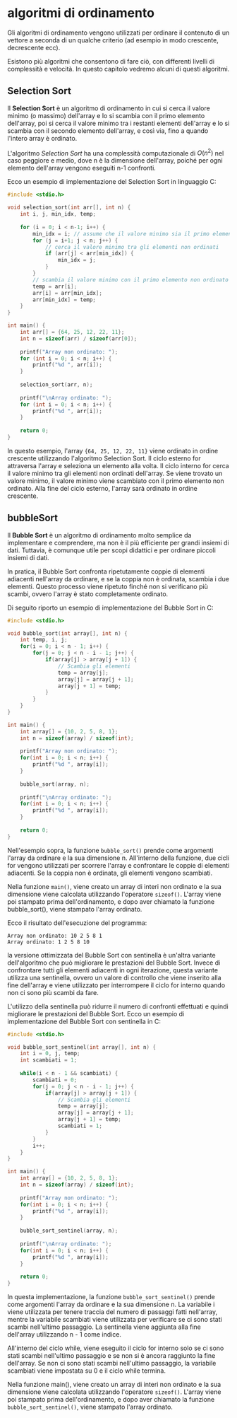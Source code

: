 # algoritmi di ordinamento

Gli algoritmi di ordinamento vengono utilizzati per ordinare il contenuto di un vettore a seconda di un qualche criterio (ad esempio in modo crescente, decrescente ecc).

Esistono più algoritmi che consentono di fare ciò, con differenti livelli di complessità e velocità. In questo capitolo vedremo alcuni di questi algoritmi.

## Selection Sort

Il **Selection Sort** è un algoritmo di ordinamento in cui si cerca il valore minimo (o massimo) dell'array e lo si scambia con il primo elemento dell'array, poi si cerca il valore minimo tra i restanti elementi dell'array e lo si scambia con il secondo elemento dell'array, e così via, fino a quando l'intero array è ordinato.

L'algoritmo _Selection Sort_ ha una complessità computazionale di $O(n^2)$ nel caso peggiore e medio, dove n è la dimensione dell'array, poiché per ogni elemento dell'array vengono eseguiti n-1 confronti.

Ecco un esempio di implementazione del Selection Sort in linguaggio C:

```c
#include <stdio.h>

void selection_sort(int arr[], int n) {
    int i, j, min_idx, temp;
    
    for (i = 0; i < n-1; i++) {
        min_idx = i; // assume che il valore minimo sia il primo elemento non ordinato
        for (j = i+1; j < n; j++) {
            // cerca il valore minimo tra gli elementi non ordinati
            if (arr[j] < arr[min_idx]) {
                min_idx = j;
            }
        }
        // scambia il valore minimo con il primo elemento non ordinato
        temp = arr[i];
        arr[i] = arr[min_idx];
        arr[min_idx] = temp;
    }
}

int main() {
    int arr[] = {64, 25, 12, 22, 11};
    int n = sizeof(arr) / sizeof(arr[0]);
    
    printf("Array non ordinato: ");
    for (int i = 0; i < n; i++) {
        printf("%d ", arr[i]);
    }
    
    selection_sort(arr, n);
    
    printf("\nArray ordinato: ");
    for (int i = 0; i < n; i++) {
        printf("%d ", arr[i]);
    }
    
    return 0;
}
```

In questo esempio, l'array `{64, 25, 12, 22, 11}` viene ordinato in ordine crescente utilizzando l'algoritmo Selection Sort. Il ciclo esterno for attraversa l'array e seleziona un elemento alla volta. Il ciclo interno for cerca il valore minimo tra gli elementi non ordinati dell'array. Se viene trovato un valore minimo, il valore minimo viene scambiato con il primo elemento non ordinato. Alla fine del ciclo esterno, l'array sarà ordinato in ordine crescente.

## bubbleSort

Il **Bubble Sort** è un algoritmo di ordinamento molto semplice da implementare e comprendere, ma non è il più efficiente per grandi insiemi di dati. Tuttavia, è comunque utile per scopi didattici e per ordinare piccoli insiemi di dati.

In pratica, il Bubble Sort confronta ripetutamente coppie di elementi adiacenti nell'array da ordinare, e se la coppia non è ordinata, scambia i due elementi. Questo processo viene ripetuto finché non si verificano più scambi, ovvero l'array è stato completamente ordinato.

Di seguito riporto un esempio di implementazione del Bubble Sort in C:

```c
#include <stdio.h>

void bubble_sort(int array[], int n) {
    int temp, i, j;
    for(i = 0; i < n - 1; i++) {
        for(j = 0; j < n - i - 1; j++) {
            if(array[j] > array[j + 1]) {
                // Scambia gli elementi
                temp = array[j];
                array[j] = array[j + 1];
                array[j + 1] = temp;
            }
        }
    }
}

int main() {
    int array[] = {10, 2, 5, 8, 1};
    int n = sizeof(array) / sizeof(int);
    
    printf("Array non ordinato: ");
    for(int i = 0; i < n; i++) {
        printf("%d ", array[i]);
    }
    
    bubble_sort(array, n);
    
    printf("\nArray ordinato: ");
    for(int i = 0; i < n; i++) {
        printf("%d ", array[i]);
    }
    
    return 0;
}
```

Nell'esempio sopra, la funzione `bubble_sort()` prende come argomenti l'array da ordinare e la sua dimensione n. All'interno della funzione, due cicli for vengono utilizzati per scorrere l'array e confrontare le coppie di elementi adiacenti. Se la coppia non è ordinata, gli elementi vengono scambiati.

Nella funzione `main()`, viene creato un array di interi non ordinato e la sua dimensione viene calcolata utilizzando l'operatore `sizeof()`. L'array viene poi stampato prima dell'ordinamento, e dopo aver chiamato la funzione bubble_sort(), viene stampato l'array ordinato.

Ecco il risultato dell'esecuzione del programma:

```text
Array non ordinato: 10 2 5 8 1 
Array ordinato: 1 2 5 8 10
```

 la versione ottimizzata del Bubble Sort con sentinella è un'altra variante dell'algoritmo che può migliorare le prestazioni del Bubble Sort. Invece di confrontare tutti gli elementi adiacenti in ogni iterazione, questa variante utilizza una sentinella, ovvero un valore di controllo che viene inserito alla fine dell'array e viene utilizzato per interrompere il ciclo for interno quando non ci sono più scambi da fare.

L'utilizzo della sentinella può ridurre il numero di confronti effettuati e quindi migliorare le prestazioni del Bubble Sort. Ecco un esempio di implementazione del Bubble Sort con sentinella in C:

```c
#include <stdio.h>

void bubble_sort_sentinel(int array[], int n) {
    int i = 0, j, temp;
    int scambiati = 1;
    
    while(i < n - 1 && scambiati) {
        scambiati = 0;
        for(j = 0; j < n - i - 1; j++) {
            if(array[j] > array[j + 1]) {
                // Scambia gli elementi
                temp = array[j];
                array[j] = array[j + 1];
                array[j + 1] = temp;
                scambiati = 1;
            }
        }
        i++;
    }
}

int main() {
    int array[] = {10, 2, 5, 8, 1};
    int n = sizeof(array) / sizeof(int);
    
    printf("Array non ordinato: ");
    for(int i = 0; i < n; i++) {
        printf("%d ", array[i]);
    }
    
    bubble_sort_sentinel(array, n);
    
    printf("\nArray ordinato: ");
    for(int i = 0; i < n; i++) {
        printf("%d ", array[i]);
    }
    
    return 0;
}
```

In questa implementazione, la funzione `bubble_sort_sentinel()` prende come argomenti l'array da ordinare e la sua dimensione n. La variabile i viene utilizzata per tenere traccia del numero di passaggi fatti nell'array, mentre la variabile scambiati viene utilizzata per verificare se ci sono stati scambi nell'ultimo passaggio. La sentinella viene aggiunta alla fine dell'array utilizzando n - 1 come indice.

All'interno del ciclo while, viene eseguito il ciclo for interno solo se ci sono stati scambi nell'ultimo passaggio e se non si è ancora raggiunto la fine dell'array. Se non ci sono stati scambi nell'ultimo passaggio, la variabile scambiati viene impostata su 0 e il ciclo while termina.

Nella funzione main(), viene creato un array di interi non ordinato e la sua dimensione viene calcolata utilizzando l'operatore `sizeof()`. L'array viene poi stampato prima dell'ordinamento, e dopo aver chiamato la funzione `bubble_sort_sentinel()`, viene stampato l'array ordinato.
